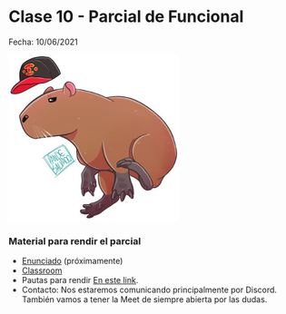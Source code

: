 # Clase 10 - Parcial de Funcional

Fecha: 10/06/2021

![carpinchoGorra.jpeg](./assets/carpinchoGorra.jpeg)
  
### Material para rendir el parcial

* [Enunciado]() (próximamente)
* [Classroom](https://classroom.github.com/a/ebkO8U4s)
* Pautas para rendir	[En este link](https://docs.google.com/document/d/1Z4JKRK4F_HavhwBCmfbxcLzsur_Bg-kBK5nW575htms/edit#).
* Contacto:	Nos estaremos comunicando principalmente por Discord. También vamos a tener la Meet de siempre abierta por las dudas.